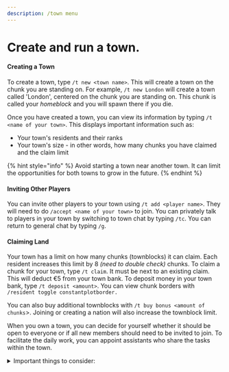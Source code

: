```yaml
---
description: /town menu
---
```


# Create and run a town.

#### Creating a Town

To create a town, type `/t new <town name>`. This will create a town on the chunk you are standing on. For example, `/t new London` will create a town called 'London', centered on the chunk you are standing on. This chunk is called your _homeblock_ and you will spawn there if you die.

Once you have created a town, you can view its information by typing `/t <name of your town>`. This displays important information such as:

* Your town's residents and their ranks
* Your town's size - in other words, how many chunks you have claimed and the claim limit

{% hint style="info" %}
Avoid starting a town near another town. It can limit the opportunities for both towns to grow in the future.
{% endhint %}

#### Inviting Other Players

You can invite other players to your town using `/t add <player name>`. They will need to do `/accept <name of your town>` to join. You can privately talk to players in your town by switching to town chat by typing `/tc`. You can return to general chat by typing `/g`.

#### Claiming Land

Your town has a limit on how many chunks (townblocks) it can claim. Each resident increases this limit by 8 _(need to double check)_ chunks. To claim a chunk for your town, type `/t claim`. It must be next to an existing claim. This will deduct €5 from your town bank. To deposit money in your town bank, type `/t deposit <amount>`. You can view chunk borders with `/resident toggle constantplotborder.`

You can also buy additional townblocks with `/t buy bonus <amount of chunks`>. Joining or creating a nation will also increase the townblock limit.

When you own a town, you can decide for yourself whether it should be open to everyone or if all new members should need to be invited to join. To facilitate the daily work, you can appoint assistants who share the tasks within the town.

<details>

<summary>Important things to consider: </summary>

It is good to have some friends who want to join when starting a new town, at least 3-4 people. Running a town completely alone is very time-consuming. If you have created a town, you must ensure that there is money in its town treasury. If you do not, there is a risk that the town cannot pay the national tax, which can result in the town going under.

When you own a town, it comes with automatic responsibilities, mainly to ensure that you can pay for the town's expenses. For every plot your town has, there is a fee of €0.2 per plot and an additional €5 base cost.\
The bigger the town, the more money you will need to gain from the members. One way is to set up taxes, read more about taxes [here](../../../the-world/economy/taxes/town-tax.md)

</details>

####
